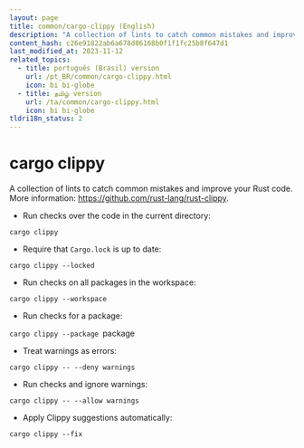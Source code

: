 ```yaml
---
layout: page
title: common/cargo-clippy (English)
description: "A collection of lints to catch common mistakes and improve your Rust code."
content_hash: c26e91822ab6a678d86168b0f1f1fc25b8f647d1
last_modified_at: 2023-11-12
related_topics:
  - title: português (Brasil) version
    url: /pt_BR/common/cargo-clippy.html
    icon: bi bi-globe
  - title: தமிழ் version
    url: /ta/common/cargo-clippy.html
    icon: bi bi-globe
tldri18n_status: 2
---
```

# cargo clippy

A collection of lints to catch common mistakes and improve your Rust code.
More information: <https://github.com/rust-lang/rust-clippy>.

- Run checks over the code in the current directory:

`cargo clippy`

- Require that `Cargo.lock` is up to date:

`cargo clippy --locked`

- Run checks on all packages in the workspace:

`cargo clippy --workspace`

- Run checks for a package:

`cargo clippy --package `<span class="tldr-var badge badge-pill bg-dark-lm bg-white-dm text-white-lm text-dark-dm font-weight-bold">package</span>

- Treat warnings as errors:

`cargo clippy -- --deny warnings`

- Run checks and ignore warnings:

`cargo clippy -- --allow warnings`

- Apply Clippy suggestions automatically:

`cargo clippy --fix`
